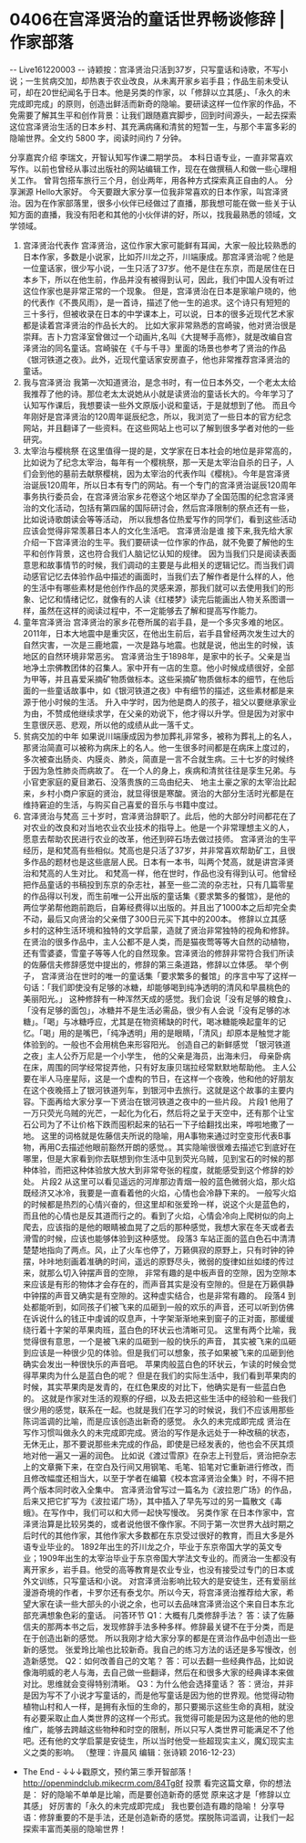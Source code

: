 # 0406在宫泽贤治的童话世界畅谈修辞 | 作家部落


-- Live161220003 --
诗颖按：宫泽贤治只活到37岁，只写童话和诗歌，不写小说；一生贫病交加，却热衷于农业改良，从未离开家乡岩手县；作品生前未受认可，却在20世纪闻名于日本。他是另类的作家，以「修辞以立其感」、「永久的未完成即完成」的原则，创造出鲜活而新奇的隐喻。要研读这样一位作家的作品，不免需要了解其生平和创作背景：让我们跟随嘉宾脚步，回到时间源头，一起去探索这位宫泽贤治生活的日本乡村、其充满病痛和清贫的短暂一生，与那个丰富多彩的隐喻世界。全文约 5800 字，阅读时间约 7 分钟。


分享嘉宾介绍
李瑞文，开智认知写作课二期学员。 本科日语专业，一直非常喜欢写作。以前也曾经从事过出版社的网站编辑工作，现在在做撰稿人和做一些心理相关工作。 曾背包搭车旅行三个月，创业两年，用各种方式探索真正自由的人。
分享渊源
Hello大家好。 今天要跟大家分享一位我非常喜欢的日本作家，叫宫泽贤治。因为在作家部落里，很多小伙伴已经做过了直播，那我想可能在做一些关于认知方面的直播，我没有阳老和其他的小伙伴讲的好，所以，找我最熟悉的领域，文学领域。
1. 宫泽贤治代表作
宫泽贤治，这位作家大家可能鲜有耳闻，大家一般比较熟悉的日本作家，多数是小说家，比如芥川龙之芥，川端康成。那宫泽贤治呢？他是一位童话家，很少写小说，一生只活了37岁。他不是住在东京，而是居住在日本乡下，所以在他生前，作品并没有被得到认可，因此，我们中国人没有听过这位作家也是非常正常的一个现象。
但是，宫泽贤治在日本是家喻户晓的，他的代表作《不畏风雨》，是一首诗，描述了他一生的追求。这个诗只有短短的三十多行，但被收录在日本的中学课本上，可以说，日本的很多近现代艺术家都是读着宫泽贤治的作品长大的。
比如大家非常熟悉的宫崎骏，他对贤治很是崇拜。吉卜力宫泽室曾做过一个动画片,名叫《大提琴手高修》，就是改编自宫泽贤治的同名童话。宫崎骏在《千与千寻》里面的场景也参考了贤治的作品《银河铁道之夜》。此外，近现代童话家安房直子，他也非常推荐宫泽贤治的童话。
2. 我与宫泽贤治
我第一次知道贤治，是念书时，有一位日本外交，一个老太太给我推荐了他的诗。那位老太太说她从小就是读贤治的童话长大的。今年学习了认知写作课后，我想要读一些外文原版小说和童话，于是就想到了他。 而且今年刚好是宫泽贤治的120周年诞辰纪念，所以，我浏览了一些日本的官方纪念网站，并且翻译了一些资料。在这些网站上也可以了解到很多学者对他的一些研究。
3. 太宰治与樱桃祭
在这里值得一提的是，文学家在日本社会的地位是非常高的，比如说为了纪念太宰治，每年有一个樱桃祭，那一天是太宰治自杀的日子，人们会到他的墓前去献祭樱桃，因为太宰治的代表作叫《樱桃》。今年是宫泽贤治诞辰120周年，所以日本有专门的网站。有一个专门的宫泽贤治诞辰120周年事务执行委员会，在宫泽贤治家乡花卷这个地区举办了全国范围的纪念宫泽贤治的文化活动，包括有第四届的国际研讨会，然后宫泽限制的祭点还有一些，比如说诗歌朗读会等等活动， 所以我想各位热爱写作的同学们，看到这些活动应该会觉得非常羡慕日本人的文化生活吧。
宫泽贤治是谁
接下来,我先给大家介绍一下宫泽贤治的生平。我们要研读一位作家的作品，就不免要了解他的生平和创作背景，这也符合我们人脑记忆认知的规律。
因为当我们只是阅读表面意思和故事情节的时候，我们调动的主要是与此相关的逻辑记忆。而当我们调动感官记忆去体验作品中描述的画面时，当我们去了解作者是什么样的人，他的生活中有哪些素材是他创作作品的灵感来源，那我们就可以去使用我们的形象、记忆和情绪记忆，就像有的人读《红楼梦》读完后能画出人物关系图谱一样，虽然在这样的阅读过程中，不一定能够去了解和提高写作能力。
1. 童年宫泽贤治
宫泽贤治的家乡花卷所属的岩手县，是一个多灾多难的地区。 2011年，日本大地震中是重灾区，在他出生前后，岩手县曾经两次发生过大的自然灾害，一次是三鹿地震，一次是路与地震。也就是说，他出生的时候，该地区的自然环境非常恶劣。
宫泽贤治生于1898年，是家中的长子。父亲是当地净土宗佛教团体的召集人。家中开有一店的生意。他小时候成绩很好，全部为甲等，并且喜爱采摘矿物质做标本。这些采摘矿物质做标本的细节，在他后面的一些童话故事中，如《银河铁道之夜》中有细节的描述，这些素材都是来源于他小时候的生活。
升入中学时，因为他是商人的孩子，祖父以要继承家业为由，不赞成他继续求学，在父亲的劝说下，他才得以升学。但是因为对家中生意很厌恶、悲观，所以他的成绩从此一落千丈。
2. 贫病交加的中年
如果说川端康成因为参加葬礼非常多，被称为葬礼上的名人，那贤治简直可以被称为病床上的名人。他一生很多时间都是在病床上度过的，多次被查出肠炎、内膜炎、肺炎，简直是一言不合就生病。三十七岁的时候终于因为急性肺炎而病故了。
在一个人的身上，疾病和清贫往往是孪生兄弟。与小官吏家庭的夏目漱石、没落贵族的三岛由纪夫、 地主土豪之家的太宰治比起来，乡村小商户家庭的贤治，就显得很是寒酸。贤治的大部分生活时光都是在维持窘迫的生活，与购买自己喜爱的音乐与书籍中度过。
3. 宫泽贤治与梵高
三十岁时，宫泽贤治辞职了。此后，他的大部分时间都花在了对农业的改良和对当地农业农业技术的指导上。他是一个非常理想主义的人，愿意去帮助农民进行农业的改革，他还到碎石场去做过技师。
宫泽贤治的生平经历，是和梵高有些相似。梵高也是只活了37岁，并非常喜欢帮助矿工，且很多作品的题材也是这些底层人民。日本有一本书，叫两个梵高，就是讲宫泽贤治和梵高的人生对比。
和梵高一样，他在世时，作品也没有得到认可。他曾经把作品童话的书稿投到东京的杂志社，甚至一些二流的杂志社，只有几篇零星的作品得以刊发，而生前唯一公开出版的童话集《要求繁多的餐馆》，是他的两位学弟帮他跑前跑后，自筹经费得以出版的。并且出了1000本之后却完全卖不动，最后又向贤治的父亲借了300日元买下其中的200本。
修辞以立其感
乡村的这种生活环境和独特的文学启蒙，造就了贤治非常独特的视角和修辞。 在贤治的很多作品中，主人公都不是人类，而是猫夜莺等等大自然的动植物，还有雪婆婆，雪童子等等人化的自然现象。宫泽贤治的修辞非常符合我们所读的佐藤信夫修辞感觉中提出的，修辞的第三条道路，修辞以立体感。
举个例子， 宫泽贤治在世时的唯一的童话集「要求繁多的餐馆」的序言中写了这样一句话：「我们即使没有足够的冰糖，却能够喝到纯净透明的清风和早晨桃色的美丽阳光。」
这种修辞有一种浑然天成的感觉。我们会说「没有足够的粮食」、「没有足够的面包」，冰糖并不是生活必需品，很少有人会说「没有足够的冰糖」。「喝」与冰糖呼应，尤其是在物资稀缺的时代，喝冰糖能唤起童年的记忆。「喝」用的是嘴巴，「纯净透明」用的是眼睛，「清风」却原本是触觉才能体验到的。一般也不会用桃色来形容阳光。
创造自己的新鲜感觉
「银河铁道之夜」主人公乔万尼是一个小学生， 他的父亲是海员，出海未归， 母亲卧病在床，周围的同学经常捉弄他，只有好友康贝瑞拉经常默默地帮助他。 主人公要在半人马座星际，这是一个虚构的节日，在这样一个夜晚，他和他的好朋友在这个夜晚搭上了银河铁道列车，到银河中去旅行。这就是这个故事的主要内容。下面再给大家分享一下贤治在银河铁道之夜中的一些片段。
片段1 他用了一万只荧光乌贼的光芒，一起化为化石，然后将之呈于天空中，还有那个让宝石公司为了不让价格下跌而囤积起来的钻石一下子给翻找出来，哗啦地撒了一地。
这里的词格就是佐藤信夫所说的隐喻，用A事物来通过时空变形代表B事物，再用C去描述他眼前豁然开朗的感觉。。其实隐喻很很难去描述它到底好在哪里，但是大家看到你去联想到你生活中见到荧光乌贼，见到宝石的时候的那种体验，而把这种体验放大放大到非常夸张的程度，就能感受到这个修辞的妙处。
片段2 从这里可以看见遥远的河岸那边青烟一般的蓝色微弱火焰，那火焰既经济又冰冷，我要是一直看着他的火焰，心情也会冷静下来的。
一般写火焰的时候都是热烈的心情兴奋的，但这里却和张爱玲一样，说这个火是蓝色的，而且他的心情也是反其道而行之的。看到了火焰，心情会冷向上爬树似的向上爬去，应该指的是他的眼睛被血晃了之后的那种感觉，我想大家在冬天或者去滑雪的时候，应该也能够体验到这种感觉。
段落3 车站正面的蓝白色石中清清楚楚地指向了两点。风，止了火车也停了，万籁俱寂的原野上，只有时钟的钟摆，咔咔地刻画着准确的时间，遥远的原野尽头，微弱的旋律如丝如缕的传过来，就那么切入钟摆声音的空隙，
非常有趣的是中板声音的空隙，因为空隙本来应该是有形的物体才会存在的，而声音其实是没有空隙的。但是在万籁俱静中钟摆的声音又确实是有空隙的。这种虚实结合，也是非常有趣的。
段落4 到处都能听到，如同孩子们被飞来的瓜砸到一般的欢乐的声音，还可以听到仿佛在诉说什么的钱正中虔诚的叹息声，十字架渐渐地来到窗子的正对面，那缓缓绕行着十字架的苹果肉班，蓝白色的环状云也清晰可见。
这里有两个比喻，我觉得很有意思，一个是被飞来的瓜砸到一般的快乐的声音， 其实被飞来的瓜砸到应该是一种很少见的体验。但是我们可以想象，孩子如果被飞来的瓜砸到他确实会发出一种很快乐的声音吧。
苹果肉般蓝白色的环状云，乍读的时候会觉得苹果肉为什么是蓝白色的呢？ 但是在我们的实际生活中，我们看到苹果肉的时候，其实苹果肉是发青的，在红色果皮的对比下，他确实是有一些蓝白色的。
这就是作家对生活的观察的仔细，以及去把这些生活中的经验和一些我们很少用的感觉，联系在一起。也就是我们在学习的时候说，我们不应该用那些陈词滥调的比喻，而是应该创造出新奇的感觉。
永久的未完成即完成
贤治在写作习惯叫做永久的未完成即完成。贤治的写作是永远处于一种改稿的状态，无休无止，那不要说那些未完成的作品，即使是已经发表的，他也会不厌其烦地对他一遍又一遍的润色。
比如说《渡过雪原》在杂志上刊登后，贤治把杂志上的文章撕下来，在空白及行间又用钢笔、毛笔、铅笔对它重新进行修改，而且修改幅度还相当大，以至于学者在编纂《校本宫泽贤治全集》时，不得不把两个版本同时收入全集中。
宫泽贤治曾写过一篇名为《波拉恩广场》的作品，后来又把它扩写为《波拉诺广场》，其中插入了早先写过的另一篇散文《毒蛾》。在写作中，我们可以和大师一起快写慢改。
另类作家
在日本作家中，宫泽贤治算是比较另类的，或者说他很不像作家。不同于第一次世界大战时期之后时代的其他作家，其他作家大多数都在东京受过很好的教育，而且大多是外语专业毕业的。
1892年出生的芥川龙之介，毕业于东京帝国大学的英文专业；1909年出生的太宰治毕业于东京帝国大学法文专业的。而贤治一生都没有离开家乡，岩手县。他受的高等教育是农业专业，也没有接受过专门的日本或外文训练，只写童话和小说。
对宫泽贤治影响比较大的是安徒生，还有爱丽丝漫游奇境的作者，卡罗尔还有泰戈尔。所以今天，将宫泽贤治推荐给大家，希望大家在读一些大部头的小说之余，也可以去品味宫泽贤治这个来自日本东北部充满想象色彩的童话。
问答环节
Q1：大概有几类修辞手法？
答：读了佐藤信夫的那两本书之后，发现修辞手法多种多样。修辞最关键不在于分类，而是在于创造出新的感觉。 所以我刚才给大家分享的都是在贤治作品中创造出一些新的感觉。 张爱玲比喻也比较新奇。我自己的练习方法的话还是多写慢改，创造新感觉。
Q2：如何改善自己的文笔？
答：可以去翻一些经典作品，比如说像海明威的老人与海，去自己做一些翻译，然后在和很多大家的经典译本来做对比。思维就会变得特别清晰。
Q3：为什么他会选择童话？
答：贤治，并非是因为写不了小说才写童话的，而是他写童话是因为他的世界观。他觉得动物植物山村和人一样，是拥有永恒的生命的，那只要揭示这些生命的真相，就没有必要采取止血人类世界的这样一个形式。我觉得可能是因为这是他的他的思维广，能够去跨越这些物种和时空的限制，所以只写人类世界可能满足不了他吧。还有他的文学启蒙是安徒生，所以当时他受一些超现实主义，魔幻现实主义之类的影响。
（整理：许晨风 编辑：张诗颖 2016-12-23）
- The End -
↓↓↓戳原文，预约第三季开智部落！ http://openmindclub.mikecrm.com/84Tg8f
投票 看完这篇文章，你的想法是：
好的隐喻不单单是比喻，而是要创造新奇的感觉
原来这才是「修辞以立其感」
好厉害的「永久的未完成即完成」
我也要创造有趣的隐喻！
分享导语：修辞重要的不是手法，还是创造新奇的感觉。摆脱陈词滥调，让我们一起探索丰富而美丽的隐喻世界！